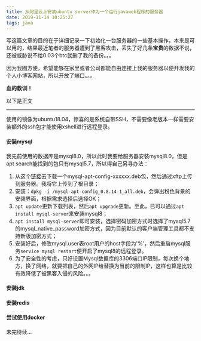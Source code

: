 ```yaml
---
title: 从阿里云上安装ubuntu server作为一个运行javaweb程序的服务器
date: 2019-11-14 10:25:27
tags: java
---
```


写这篇文章的目的在于详细记录一下初始化一台服务器的一些基本操作，本来是可以用的，结果最近笔者的服务器遭到了黑客攻击，丢失了好几条**宝贵**的数据不说，还被威胁说不给0.03个btc就删了我的备份。。。

因为我图方便，希望能够在家里或者公司都能自由连接上我的服务器以便开发我的个人小博客网站，所以开放了端口。。。

**血的教训！**

以下是正文

---

使用的镜像为ubuntu18.04，惊喜的是系统自带SSH，不需要像老版本一样需要安装额外的ssh包才能使用xshell进行远程登录。

#### 安装mysql

我先前使用的数据库是mysql8.0，所以此时我要给服务器安装mysql8.0，但是apt search能找到的包只有mysql5.7，所以得自己另寻办法：

1. 从这个[链接](https://dev.mysql.com/downloads/repo/apt/)去下载一个mysql-apt-config-xxxxxx.deb包，然后通过xftp上传到服务器。我将它上传到了根目录；
2. 安装：`dpkg -i /mysql-apt-config_0.8.14-1_all.deb`，会弹出粉色背景的安装界面，根据需求选择后选择OK；
3. `apt update`更新下载列表，然后`apt upgrade`更新。至此，已可以通过`apt install mysql-server`来安装mysql8；
4. `apt install mysql-server`即可安装，选择密码加密方式时选择了mysql5.7的mysql_native_password加密方式，因为目前默认的客户端管理工具都不支持新版加密方式；
5. 安装好后，修改mysql.user表root用户的host字段为'%'，然后重启mysql服务`service mysql restart`便开启了mysql8的远程登录。
6. 为了安全性的考虑，只好设置Mysql数据库的3306端口IP限制，每次换个地方，换了网络，就要把自己的外网IP给替换为当前的限制IP，这样也算是比较有效降低了被黑客入侵的风险。。。

#### 安装jdk

#### 安装redis

#### 尝试使用docker

未完待续...
